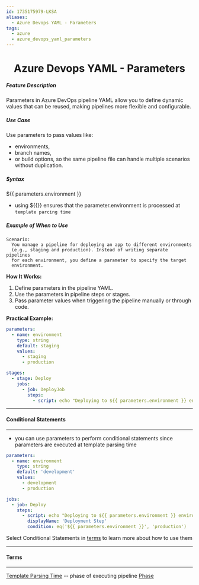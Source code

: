 ```yaml
---
id: 1735175979-LKSA
aliases:
  - Azure Devops YAML - Parameters
tags:
  - azure
  - azure_devops_yaml_parameters
---
```


<center>
<h1>Azure Devops YAML - Parameters</h1>
</center>


##### __Feature Description__
Parameters in Azure DevOps pipeline YAML allow you to define dynamic values
that can be reused, making pipelines more flexible and configurable.

##### Use Case
Use parameters to pass values like:
  - environments,
  - branch names,
  - or build options,
so the same pipeline file can handle multiple scenarios without duplication.

##### Syntax
${{ parameters.environment }}
- using ${{}} ensures that the parameter.environment is processed at
  `template parcing time`

##### Example of When to Use

    Scenario:
      You manage a pipeline for deploying an app to different environments
      (e.g., staging and production). Instead of writing separate pipelines
      for each environment, you define a parameter to specify the target
      environment.


__How It Works:__
1. Define parameters in the pipeline YAML.
2. Use the parameters in pipeline steps or stages.
3. Pass parameter values when triggering the pipeline manually or through code.

__Practical Example:__
```yaml
parameters:
  - name: environment
    type: string
    default: staging
    values:
      - staging
      - production

stages:
  - stage: Deploy
    jobs:
      - job: DeployJob
        steps:
          - script: echo "Deploying to ${{ parameters.environment }} environment..."

```

---
#### Conditional Statements
---
- you can use parameters to perform conditional statements since parameters are
  executed at template parsing time
```yaml
parameters:
  - name: environment
    type: string
    default: 'development'
    values:
      - development
      - production

jobs:
  - job: Deploy
    steps:
      - script: echo "Deploying to ${{ parameters.environment }} environment"
        displayName: 'Deployment Step'
        condition: eq('${{ parameters.environment }}', 'production')
```
Select Conditional Statements in [terms](####terms) to learn more about how to 
use them

---
#### Terms
---
[Template Parsing Time](terms/1735181947-OGCW.md) -- phase of executing pipeline
[Phase](azure/devops/1735183478-OUFR.md)

